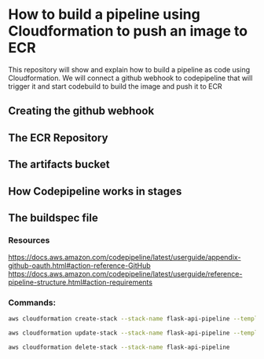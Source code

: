 # How to build a pipeline using Cloudformation to push an image to ECR

This repository will show and explain how to build a pipeline as code using Cloudformation. We will connect a github webhook to codepipeline that will trigger it and start codebuild to build the image and push it to ECR

## Creating the github webhook

## The ECR Repository

## The artifacts bucket

## How Codepipeline works in stages

## The buildspec file

### Resources

https://docs.aws.amazon.com/codepipeline/latest/userguide/appendix-github-oauth.html#action-reference-GitHub
https://docs.aws.amazon.com/codepipeline/latest/userguide/reference-pipeline-structure.html#action-requirements

### Commands:
```bash
aws cloudformation create-stack --stack-name flask-api-pipeline --template-body file://pipeline/pipeline.yml  --parameters file://pipeline/parameters-dev.json --capabilities CAPABILITY_IAM
```
```bash
aws cloudformation update-stack --stack-name flask-api-pipeline --template-body file://pipeline/pipeline.yml  --parameters file://pipeline/parameters-dev.json --capabilities CAPABILITY_IAM
```
```bash
aws cloudformation delete-stack --stack-name flask-api-pipeline
```

